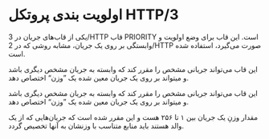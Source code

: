 # اولویت بندی پروتکل HTTP/3

یکی از قاب‌های جریان در 3/HTTP قاب PRIORITY است. این قاب برای وضع اولویت و وابستگی بر روی یک جریان، مشابه روشی که در 2/HTTP صورت می‌گیرد، استفاده شده است.

این قاب می‌تواند جریانی مشخص را مقرر کند که وابسته به جریان مشخص دیگری باشد و میتواند بر روی یک جریان معین شده یک ”وزن“ اختصاص دهد.

این قاب می‌تواند جریانی مشخص را مقرر کند که وابسته به جریان مشخص دیگری باشد و میتواند بر روی یک جریان معین شده یک ”وزن“ اختصاص دهد.

مقدار وزنِ یک جریان بین ۱ تا ۲۵۶ هست و این مقرر شده است که جریان‌هایی که از یک والد هستند باید منابع متناسب با وزنشان به آنها تخصیص گردد.
